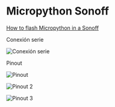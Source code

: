 # Micropython Sonoff

[How to flash Micropython in a Sonoff](https://www.instructables.com/id/How-to-Flash-MicroPython-Firmware-on-a-ESP8266-Bas/)


Conexión serie

![Conexión serie](https://i0.wp.com/randomnerdtutorials.com/wp-content/uploads/2016/11/sonoffo-ftdi.jpg?resize=867%2C263&ssl=1)

Pinout

![Pinout](https://community-home-assistant-assets.s3.dualstack.us-west-2.amazonaws.com/original/3X/6/c/6c57e342cca760a2adab18901ec4c37266712a0f.jpeg)

![Pinout 2](https://camo.githubusercontent.com/90d51860fa05a2c0992d9f82e7a8bbaf5b5ebb5c/68747470733a2f2f63646e2e696e73747275637461626c65732e636f6d2f4638512f305538392f4a315745514b374a2f463851305538394a315745514b374a2e4d454449554d2e6a7067)

![Pinout 3](https://camo.githubusercontent.com/0a599aedf8072580f5c46cbfddbbf0eb7a861386/687474703a2f2f74696e6b65726d616e2e6361742f77702d636f6e74656e742f75706c6f6164732f323031362f30362f70696e6f75745f66726f6e74782e6a7067)
